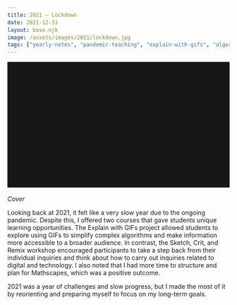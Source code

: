 ```yaml
---
title: 2021 — Lockdown
date: 2021-12-31
layout: base.njk
image: /assets/images/2021/lockdown.jpg
tags: ["yearly-notes", "pandemic-teaching", "explain-with-gifs", "algorithm-simplification", "accessible-learning", "sketch-crit-remix", "digital-inquiry", "technology-education", "mathscapes-planning", "slow-progress", "long-term-goals"]
--- 
```


<img src="/assets/images/2021/lockdown.jpg"/>

_Cover_

Looking back at 2021, it felt like a very slow year due to the ongoing pandemic. Despite this, I offered two courses that gave students unique learning opportunities. The Explain with GIFs project allowed students to explore using GIFs to simplify complex algorithms and make information more accessible to a broader audience. In contrast, the Sketch, Crit, and Remix workshop encouraged participants to take a step back from their individual inquiries and think about how to carry out inquiries related to digital and technology. I also noted that I had more time to structure and plan for Mathscapes, which was a positive outcome.

2021 was a year of challenges and slow progress, but I made the most of it by reorienting and preparing myself to focus on my long-term goals.